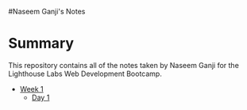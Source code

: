 #Naseem Ganji's Notes
# Summary 
This repository contains all of the notes taken by Naseem Ganji for the Lighthouse Labs Web Development Bootcamp.
* [Week 1](/Week_1)
  * [Day 1](/Week_1/Day_1)